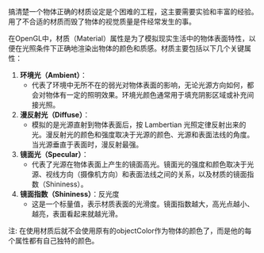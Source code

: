 搞清楚一个物体正确的材质设定是个困难的工程，这主要需要实验和丰富的经验。用了不合适的材质而毁了物体的视觉质量是件经常发生的事。

在OpenGL中，材质（Material）属性是为了模拟现实生活中的物体表面特性，以便在光照条件下正确地渲染出物体的颜色和质感。材质主要包括以下几个关键属性：

1. **环境光（Ambient）**：
   - 代表了环境中无所不在的弱光对物体表面的影响，无论光源方向如何，都会对物体有一定的照明效果。环境光颜色通常用于填充阴影区域或补充间接光照。
2. **漫反射光（Diffuse）**：
   - 模拟的是光源直射到物体表面后，按 Lambertian 光照定律反射出来的光。漫反射光的颜色和强度取决于光源的颜色、光源和表面法线的角度。当光源垂直于表面时，漫反射最强。
3. **镜面光（Specular）**：
   - 代表了光源在物体表面上产生的镜面高光。镜面光的强度和颜色取决于光源、视线方向（摄像机方向）和表面法线之间的关系，以及材质的镜面指数（Shininess）。
4. **镜面指数（Shininess）**：反光度
   - 这是一个标量值，表示材质表面的光滑度。镜面指数越大，高光点越小、越亮，表面看起来就越光滑。



注: 在使用材质后就不会使用原有的objectColor作为物体的颜色了，而是他的每个属性都有自己独特的颜色。